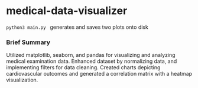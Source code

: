 # medical-data-visualizer

```python3 main.py ``` generates and saves two plots onto disk


### Brief Summary
Utilized matplotlib, seaborn, and pandas for visualizing and analyzing medical examination data. Enhanced dataset by normalizing data, and implementing filters for data cleaning. Created charts depicting cardiovascular outcomes and generated a correlation matrix with a heatmap visualization. 

